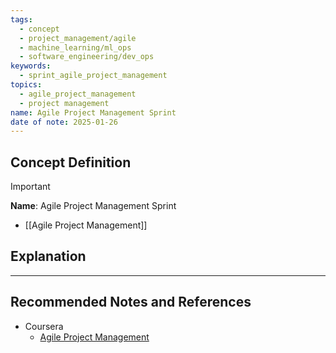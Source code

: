 ```yaml
---
tags:
  - concept
  - project_management/agile
  - machine_learning/ml_ops
  - software_engineering/dev_ops
keywords:
  - sprint_agile_project_management
topics:
  - agile_project_management
  - project management
name: Agile Project Management Sprint
date of note: 2025-01-26
---
```


## Concept Definition

>[!important]
>**Name**: Agile Project Management Sprint



- [[Agile Project Management]]


## Explanation




-----------
##  Recommended Notes and References


- Coursera
	- [Agile Project Management](https://www.coursera.org/learn/agile-project-management/home/welcome)